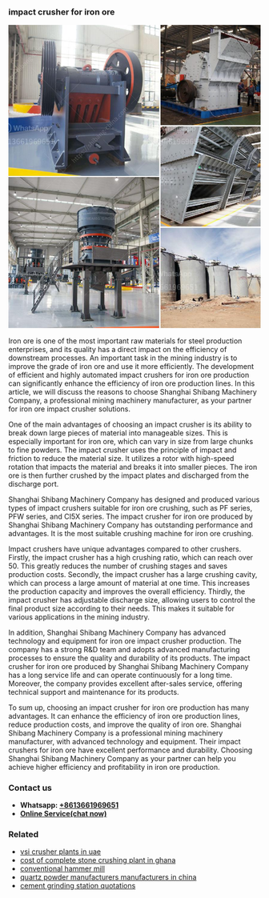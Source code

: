 <h3>impact crusher for iron ore</h3><img src='1706766793.jpg' alt=''><p>Iron ore is one of the most important raw materials for steel production enterprises, and its quality has a direct impact on the efficiency of downstream processes. An important task in the mining industry is to improve the grade of iron ore and use it more efficiently. The development of efficient and highly automated impact crushers for iron ore production can significantly enhance the efficiency of iron ore production lines. In this article, we will discuss the reasons to choose Shanghai Shibang Machinery Company, a professional mining machinery manufacturer, as your partner for iron ore impact crusher solutions.</p><p>One of the main advantages of choosing an impact crusher is its ability to break down large pieces of material into manageable sizes. This is especially important for iron ore, which can vary in size from large chunks to fine powders. The impact crusher uses the principle of impact and friction to reduce the material size. It utilizes a rotor with high-speed rotation that impacts the material and breaks it into smaller pieces. The iron ore is then further crushed by the impact plates and discharged from the discharge port.</p><p>Shanghai Shibang Machinery Company has designed and produced various types of impact crushers suitable for iron ore crushing, such as PF series, PFW series, and CI5X series. The impact crusher for iron ore produced by Shanghai Shibang Machinery Company has outstanding performance and advantages. It is the most suitable crushing machine for iron ore crushing.</p><p>Impact crushers have unique advantages compared to other crushers. Firstly, the impact crusher has a high crushing ratio, which can reach over 50. This greatly reduces the number of crushing stages and saves production costs. Secondly, the impact crusher has a large crushing cavity, which can process a large amount of material at one time. This increases the production capacity and improves the overall efficiency. Thirdly, the impact crusher has adjustable discharge size, allowing users to control the final product size according to their needs. This makes it suitable for various applications in the mining industry.</p><p>In addition, Shanghai Shibang Machinery Company has advanced technology and equipment for iron ore impact crusher production. The company has a strong R&D team and adopts advanced manufacturing processes to ensure the quality and durability of its products. The impact crusher for iron ore produced by Shanghai Shibang Machinery Company has a long service life and can operate continuously for a long time. Moreover, the company provides excellent after-sales service, offering technical support and maintenance for its products.</p><p>To sum up, choosing an impact crusher for iron ore production has many advantages. It can enhance the efficiency of iron ore production lines, reduce production costs, and improve the quality of iron ore. Shanghai Shibang Machinery Company is a professional mining machinery manufacturer, with advanced technology and equipment. Their impact crushers for iron ore have excellent performance and durability. Choosing Shanghai Shibang Machinery Company as your partner can help you achieve higher efficiency and profitability in iron ore production.</p><h3>Contact us</h3><ul><li><strong>Whatsapp:&nbsp;<a href="https://wa.me/8613661969651">+8613661969651</a></strong></li><li><a href="https://swt.shibang-china.com/?git&amp;zhl&amp;impact crusher for iron ore"><strong>Online Service(chat now)</strong></a></li></ul><h3>Related</h3><ul><li><a href='vsi crusher plants in uae.md'>vsi crusher plants in uae</a></li><li><a href='cost of complete stone crushing plant in ghana.md'>cost of complete stone crushing plant in ghana</a></li><li><a href='conventional hammer mill.md'>conventional hammer mill</a></li><li><a href='quartz powder manufacturers manufacturers in china.md'>quartz powder manufacturers manufacturers in china</a></li><li><a href='cement grinding station quotations.md'>cement grinding station quotations</a></li></ul>
